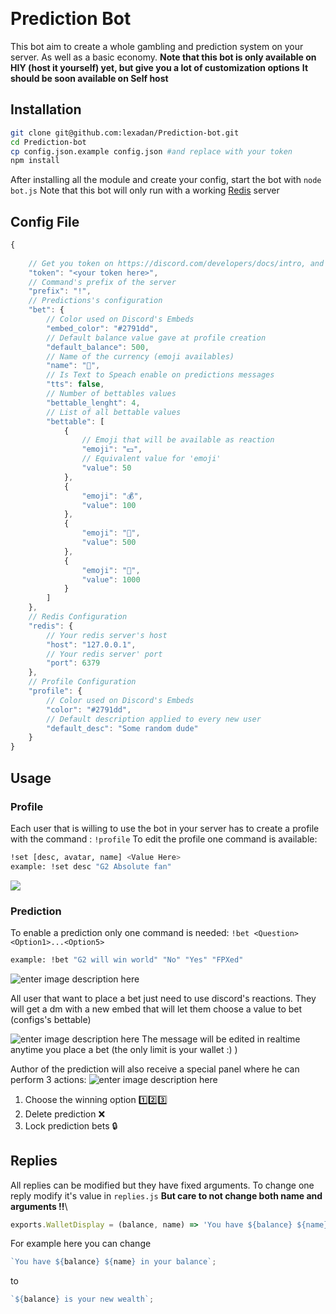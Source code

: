 ﻿﻿﻿﻿

# Prediction Bot

This bot aim to create a whole gambling and prediction system on your server. As well as a basic economy.
**Note that this bot is only available on HIY (host it yourself) yet, but give you a lot of customization options**
**It should be soon available on Self host**
## Installation

```bash
git clone git@github.com:lexadan/Prediction-bot.git
cd Prediction-bot
cp config.json.example config.json #and replace with your token
npm install
```

After installing all the module and create your config, start the bot with `node bot.js`
Note that this bot will only run with a working [Redis](https://redis.io/) server

## Config File

```js
{
	
	// Get you token on https://discord.com/developers/docs/intro, and replace the placeholder with it.
	"token": "<your token here>",
	// Command's prefix of the server
	"prefix": "!",
	// Predictions's configuration
	"bet": {
		// Color used on Discord's Embeds
		"embed_color": "#2791dd",
		// Default balance value gave at profile creation
		"default_balance": 500,
		// Name of the currency (emoji availables)
		"name": "🥓",
		// Is Text to Speach enable on predictions messages
		"tts": false,
		// Number of bettables values
		"bettable_lenght": 4,
		// List of all bettable values
		"bettable": [
			{
				// Emoji that will be available as reaction
				"emoji": "💵",
				// Equivalent value for 'emoji'
				"value": 50
			},
			{
				"emoji": "💰",
				"value": 100
			},
			{
				"emoji": "💎",
				"value": 500
			},
			{
				"emoji": "🔱",
				"value": 1000
			}
		]
	},
	// Redis Configuration
	"redis": {
		// Your redis server's host
		"host": "127.0.0.1",
		// Your redis server' port
		"port": 6379
	},
	// Profile Configuration
	"profile": {
		// Color used on Discord's Embeds
		"color": "#2791dd",
		// Default description applied to every new user
		"default_desc": "Some random dude"
	}
}
```

## Usage

### Profile
Each user that is willing to use the bot in your server has to create a profile with the command : `!profile`
To edit the profile one command is available:
```bash
!set [desc, avatar, name] <Value Here>
example: !set desc "G2 Absolute fan"
```
![](https://i.imgur.com/wsIV8e2.png)
### Prediction
To enable a prediction only one command is needed: `!bet <Question> <Option1>...<Option5>`
```bash
example: !bet "G2 will win world" "No" "Yes" "FPXed"
```	
![enter image description here](https://i.imgur.com/1QDE3FZ.png)

All user that want to place a bet just need to use discord's reactions.
They will get a dm with a new embed that will let them choose a value to bet (configs's bettable)

![enter image description here](https://i.imgur.com/FnQIRd0.png)
The message will be edited in realtime anytime you place a bet (the only limit is your wallet :) )

Author of the prediction will also receive a special panel where he can perform 3 actions:
![enter image description here](https://i.imgur.com/4lfPxNN.png)
1) Choose the winning option 1️⃣2️⃣3️⃣
2) Delete prediction ❌
3) Lock prediction bets 🔒

## Replies

All replies can be modified but they have fixed arguments.
To change one reply modify it's value in `replies.js`  **But care to not change both name and arguments !!**\

```js
exports.WalletDisplay = (balance, name) => 'You have ${balance} ${name} in your balance';
```

For example here you can change

```js
`You have ${balance} ${name} in your balance`;
```

to

```js
`${balance} is your new wealth`;
```
